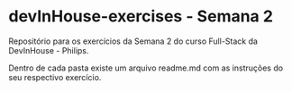 # devInHouse-exercises - Semana 2

Repositório para os exercícios da Semana 2 do curso Full-Stack da DevInHouse - Philips.

Dentro de cada pasta existe um arquivo readme.md com as instruções do seu respectivo exercício.
